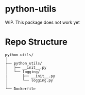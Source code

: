 # python-utils

WIP. This package does not work yet

# Repo Structure
```
python-utils/
│
├── python_utils/
│   ├── __init__.py
│   └── logging/
|       ├── __init__.py
│       └── logging.py
│
└── Dockerfile
